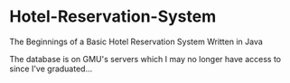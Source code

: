 # Hotel-Reservation-System
The Beginnings of a Basic Hotel Reservation System Written in Java

The database is on GMU's servers which I may no longer have access to since I've graduated...

